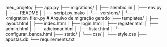 meu_projeto/
├── app.py
├── migrations/
│   ├── alembic.ini
│   ├── env.py
│   ├── README
│   ├── script.py.mako
│   └── versions/
│       └── <migration_file>.py  # Arquivo de migração gerado
├── templates/
│   ├── layout.html
│   ├── index.html
│   ├── login.html
│   ├── register.html
│   ├── admin.html
│   ├── adicionar.html
│   ├── listar.html
│   └── configurar_banca.html
├── static/
│   └── css/
│       └── style.css
├── apostas.db
└── requirements.txt

